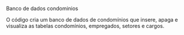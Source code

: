 Banco de dados condominios

O código cria um banco de dados de condomínios que insere, apaga e visualiza as tabelas condomínios, empregados, setores e cargos. 
